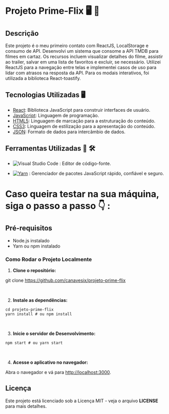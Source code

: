 # Projeto Prime-Flix 🖥️ 🚀

## Descrição

Este projeto é o meu primeiro contato com ReactJS, LocalStorage e consumo de API. Desenvolvi um sistema que consome a API TMDB para filmes em cartaz. Os recursos incluem visualizar detalhes do filme, assistir ao trailer, salvar em uma lista de favoritos e excluir, se necessário. Utilizei ReactJS para a navegação entre telas e implementei casos de uso para lidar com atrasos na resposta da API. Para os modais interativos, foi utilizada a biblioteca React-toastify.

## Tecnologias Utilizadas 🖥️

- [React](https://reactjs.org/): Biblioteca JavaScript para construir interfaces de usuário.
- [JavaScript](https://developer.mozilla.org/en-US/docs/Web/JavaScript): Linguagem de programação.
- [HTML5](https://developer.mozilla.org/en-US/docs/Web/HTML): Linguagem de marcação para a estruturação do conteúdo.
- [CSS3](https://developer.mozilla.org/en-US/docs/Web/CSS): Linguagem de estilização para a apresentação do conteúdo.
- [JSON](https://www.json.org/): Formato de dados para intercâmbio de dados.

## Ferramentas Utilizadas 🧰 🛠️

- ![Visual Studio Code](https://img.shields.io/badge/Visual_Studio_Code-007ACC?style=for-the-badge&logo=visual-studio-code&logoColor=white) : Editor de código-fonte.


- [![Yarn](https://img.shields.io/badge/Yarn-2C8EBB?style=for-the-badge&logo=yarn&logoColor=white)](https://yarnpkg.com/) : Gerenciador de pacotes JavaScript rápido, confiável e seguro.



# Caso queira testar na sua máquina, siga o passo a passo 👇 :

## Pré-requisitos

- Node.js instalado
- Yarn ou npm instalado

### Como Rodar o Projeto Localmente

1. **Clone o repositório:**

git clone https://github.com/canavesix/projeto-prime-flix

<br>


2. **Instale as dependências:**

```
cd projeto-prime-flix
yarn install # ou npm install
```

<br>

3. **Inicie o servidor de Desenvolvimento:**

```
npm start # ou yarn start
``` 
<br>

4. **Acesse o aplicativo no navegador:**

Abra o navegador e vá para [http://localhost:3000](http://localhost:3000).


## Licença

Este projeto está licenciado sob a Licença MIT - veja o arquivo **LICENSE** para mais detalhes.